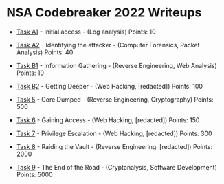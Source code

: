 
# NSA Codebreaker 2022 Writeups

- [Task A1](taskA1/) - Initial access - (Log analysis)   Points: 10

- [Task A2](taskA2/) - Identifying the attacker - (Computer Forensics, Packet Analysis)    Points: 40

- [Task B1](taskB1/) - Information Gathering - (Reverse Engineering, Web Analysis)    Points: 10

- [Task B2](taskB2/) - Getting Deeper - (Web Hacking, [redacted]) Points: 100

- [Task 5](task5/) - Core Dumped - (Reverse Engineering, Cryptography)    Points: 500

- [Task 6](task6/) - Gaining Access - (Web Hacking, [redacted])   Points: 150

- [Task 7](task7/) - Privilege Escalation - (Web Hacking, [redacted])     Points: 300

- [Task 8](task8/) - Raiding the Vault - (Reverse Engineering, [redacted])    Points: 2000

- [Task 9](task9/) - The End of the Road - (Cryptanalysis, Software Development)  Points: 5000
